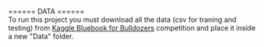 ====== DATA ======<br>
To run this project you must download all the data (csv for traning and testing) from [Kaggle Bluebook for Bulldozers](https://www.kaggle.com/c/bluebook-for-bulldozers/data) competition and place it inside a new "Data" folder.
